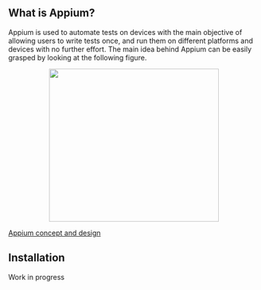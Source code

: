 ## What is Appium?

Appium is used to automate tests on devices with the main objective of allowing users to write tests once, and run them on different platforms and devices with no further effort.
The main idea behind Appium can be easily grasped by looking at the following figure.

<p align="center">
  <img width="341" height="308" src="http://blogs.technet.com/cfs-file.ashx/__key/communityserver-blogs-components-weblogfiles/00-00-01-03-22/appiumovw.png"/>
</p>

[Appium concept and design](http://appium.io/introduction.html?lang=es)

## Installation

Work in progress
